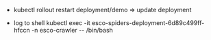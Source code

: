 - kubectl rollout restart deployment/demo => update deployment

- log to shell kubectl exec -it esco-spiders-deployment-6d89c499ff-hfccn -n esco-crawler -- /bin/bash 

